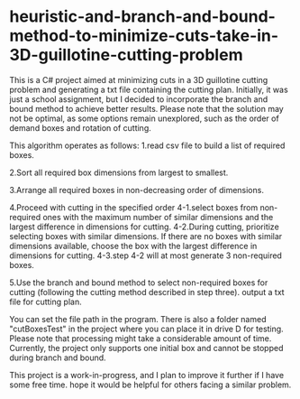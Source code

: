 # heuristic-and-branch-and-bound-method-to-minimize-cuts-take-in-3D-guillotine-cutting-problem
This is a C# project aimed at minimizing cuts in a 3D guillotine cutting problem and generating a txt file containing the cutting plan. Initially, it was just a school assignment, but I decided to incorporate the branch and bound method to achieve better results. Please note that the solution may not be optimal, as some options remain unexplored, such as the order of demand boxes and rotation of cutting.

This algorithm operates as follows:
1.read csv file to build a list of required boxes.

2.Sort all required box dimensions from largest to smallest.

3.Arrange all required boxes in non-decreasing order of dimensions.

4.Proceed with cutting in the specified order 
4-1.select boxes from non-required ones with the maximum number of similar dimensions and the largest difference in dimensions for cutting. 
4-2.During cutting, prioritize selecting boxes with similar dimensions. If there are no boxes with similar dimensions available, choose the box with the largest difference in dimensions for cutting.
4-3.step 4-2 will at most generate 3 non-required boxes.

5.Use the branch and bound method to select non-required boxes for cutting (following the cutting method described in step three).
output a txt file for cutting plan.

You can set the file path in the program. There is also a folder named "cutBoxesTest" in the project where you can place it in drive D for testing. 
Please note that processing might take a considerable amount of time. 
Currently, the project only supports one initial box and cannot be stopped during branch and bound.

This project is a work-in-progress, and I plan to improve it further if I have some free time. hope it would be helpful for others facing a similar problem.


